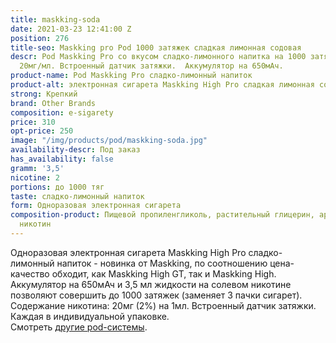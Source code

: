 ```yaml
---
title: maskking-soda
date: 2021-03-23 12:41:00 Z
position: 276
title-seo: Maskking pro Pod 1000 затяжек сладкая лимонная содовая
descr: Pod Maskking Pro со вкусом сладко-лимонного напитка на 1000 затяжек. Крепость
  20мг/мл. Встроенный датчик затяжки.  Аккумулятор на 650мАч.
product-name: Pod Maskking Pro сладко-лимонный напиток
product-alt: электронная сигарета Maskking High Pro сладкая лимонная содовая
strong: Крепкий
brand: Other Brands
composition: e-sigarety
price: 310
opt-price: 250
image: "/img/products/pod/maskking-soda.jpg"
availability-descr: Под заказ
has_availability: false
gramm: '3,5'
nicotine: 2
portions: до 1000 тяг
taste: сладко-лимонный напиток
form: Одноразовая электронная сигарета
composition-product: Пищевой пропиленгликоль, растительный глицерин, ароматизатор,
  никотин
---
```


Одноразовая электронная сигарета Maskking High Pro сладко-лимонный напиток - новинка от Maskking, по соотношению цена-качество обходит, как Maskking High GT, так и Maskking High. Аккумулятор на 650мАч и 3,5 мл жидкости на солевом никотине позволяют совершить до 1000 затяжек (заменяет 3 пачки сигарет). Содержание никотина: 20мг (2%) на 1мл. Встроенный датчик затяжки. Каждая в индивидуальной упаковке.<br>
Смотреть [другие pod-системы](/elektronnye-sigarety).